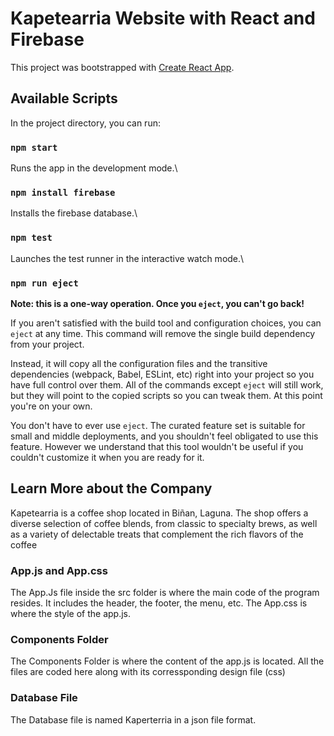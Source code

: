 # Kapetearria Website with React and Firebase 

This project was bootstrapped with [Create React App](https://github.com/facebook/create-react-app).

## Available Scripts

In the project directory, you can run:

### `npm start`

Runs the app in the development mode.\

### `npm install firebase`

Installs the firebase database.\

### `npm test`

Launches the test runner in the interactive watch mode.\

### `npm run eject`

**Note: this is a one-way operation. Once you `eject`, you can't go back!**

If you aren't satisfied with the build tool and configuration choices, you can `eject` at any time. This command will remove the single build dependency from your project.

Instead, it will copy all the configuration files and the transitive dependencies (webpack, Babel, ESLint, etc) right into your project so you have full control over them. All of the commands except `eject` will still work, but they will point to the copied scripts so you can tweak them. At this point you're on your own.

You don't have to ever use `eject`. The curated feature set is suitable for small and middle deployments, and you shouldn't feel obligated to use this feature. However we understand that this tool wouldn't be useful if you couldn't customize it when you are ready for it.

## Learn More about the Company

Kapetearria is a coffee shop located in Biñan, Laguna. The shop offers a diverse selection of coffee blends, from classic to specialty brews, as well as a variety of delectable treats that complement the rich flavors of the coffee


### App.js and App.css

The App.Js file inside the src folder is where the main code of the program resides. It includes the header, the footer, the menu, etc.
The App.css is where the style of the app.js. 

### Components Folder

The Components Folder is where the content of the app.js is located. All the files are coded here along with its corressponding design file (css)

### Database File

The Database file is named Kaperterria in a json file format. 
